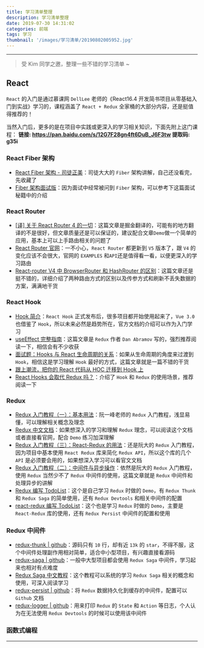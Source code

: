 ```yaml
---
title: 学习清单整理
description: 学习清单整理
date: 2019-07-30 14:31:02
categories: 前端
tags: 学习
thumbnail: '/images/学习清单/20190802005952.jpg'
---
```


---

> 受 Kim 同学之邀，整理一些不错的学习清单 ~

## React

`React` 的入门是通过慕课网 `DellLee` 老师的《React16.4 开发简书项目从零基础入门到实战》学习的，课程涵盖了 `React + Redux` 全家桶的大部分内容，还是挺值得推荐的！

<!-- more -->

当然入门后，更多的是在项目中实践或更深入的学习相关知识，下面先附上这门课程：
**链接: https://pan.baidu.com/s/12G7F28gn4ft6DuB_J6F3tw 提取码: g35i**

### React Fiber 架构

- [React Fiber 架构 - 司徒正美](https://zhuanlan.zhihu.com/p/37095662)：司徒大大的 `Fiber` 架构讲解，自己还没看完，先收藏了
- [Fiber 架构面试版](https://juejin.im/post/5c92f499f265da612647b754#heading-3)：因为面试中经常被问到 `Fiber` 架构，可以参考下这篇面试秘籍中的介绍

### React Router

- [[译] 关于 React Router 4 的一切](https://juejin.im/post/5995a2506fb9a0249975a1a4)：这篇文章是掘金翻译的，可能有的地方翻译的不是很好，但文章质量还是可以保证的，建议配合文章`Demo`做一个简单的应用，基本上可以上手路由相关的问题了
- [React Router 官网](https://reacttraining.com/react-router/web/guides/quick-start)：一不小心，`React Router` 都更新到 `V5` 版本了，跟 `V4` 的变化应该不会很大，官网的 `EXAMPLES` 和`API`还是值得看一看，以便更深入的学习路由
- [React-router V4 中 BrowserRouter 和 HashRouter 的区别](http://zhangdajia.com/2018/11/30/React-router-v4%E4%B8%ADBrowserRouter%E5%92%8CHashRouter%E7%9A%84%E5%8C%BA%E5%88%AB/)：这篇文章还是挺不错的，详细介绍了两种路由方式的区别以及传参方式和刷新不丢失数据的方案，满满地干货

### React Hook

- [Hook 简介](https://zh-hans.reactjs.org/docs/hooks-intro.html)：`React Hook` 正式发布后，很多项目都开始使用起来了，`Vue 3.0` 也借鉴了 `Hook`，所以未来必然是趋势所在，官方文档的介绍可以作为入门学习
- [useEffect 完整指南](https://overreacted.io/zh-hans/a-complete-guide-to-useeffect/)：这篇文章是 `Redux` 作者 `Dan Abramov` 写的，强烈推荐阅读一下，相信会有不少收获
- [面试题：Hooks 与 React 生命周期的关系](https://juejin.im/post/5d3db4da518825016f644561)：如果从生命周期的角度来过渡到 `Hook`，相信这是学习理解 `Hook` 最好的方式，这篇文章就是一篇不错的干货
- [跟上潮流，把你的 React 代码从 HOC 迁移到 Hook 上](https://mp.weixin.qq.com/s/St3HMkxUY71rzP7OmQN2Mg)
- [React Hooks 会取代 Redux 吗？](https://mp.weixin.qq.com/s/iCNnloJggKx9itucLNecUw)：介绍了 `Hook` 和 `Redux` 的使用场景，推荐阅读一下

### Redux

- [Redux 入门教程（一）：基本用法](http://www.ruanyifeng.com/blog/2016/09/redux_tutorial_part_one_basic_usages.html)：阮一峰老师的 `Redux` 入门教程，浅显易懂，可以理解相关概念及理念
- [Redux 中文文档](https://www.redux.org.cn/)：如果想深入的学习和理解 `Redux` 理念，可以阅读这个文档或者直接看官网，配合 `Demo` 练习加深理解
- [Redux 入门教程（三）：React-Redux 的用法](http://www.ruanyifeng.com/blog/2016/09/redux_tutorial_part_three_react-redux.html)：还是阮大的 `Redux` 入门教程，因为项目中基本使用 `React Redux` 库来简化 `Redux API`，所以这个库的几个 `API` 是必须要会用的，如果想深入学习可以看官文文档
- [Redux 入门教程（二）：中间件与异步操作](http://www.ruanyifeng.com/blog/2016/09/redux_tutorial_part_two_async_operations.html)：依然是阮大的 `Redux` 入门教程，使用 `Redux` 当然少不了 `Redux` 中间件的使用，这篇文章就是 `Redux` 中间件和处理异步的讲解
- [Redux 编写 TodoList](https://codesandbox.io/s/z3v1qzkwo3?fontsize=14)：这个是自己学习 `Redux` 时做的 `Demo`，有 `Redux Thunk` 和 `Redux Saga` 的简单使用，还有 `Redux Devtools` 和相关中间件的配置
- [react-redux 编写 TodoList](https://codesandbox.io/s/1oyj7n10r7?fontsize=14)：这个也是学习 `Redux` 时做的 `Demo`，主要是 `React-Redux` 库的使用，还有 `Redux Persist` 中间件的配置和使用

### Redux 中间件

- [redux-thunk | github](https://github.com/reduxjs/redux-thunk)：源码只有 `10` 行，却有近 `13k` 的 `star`，不得不服，这个中间件处理副作用相对简单，适合中小型项目，有兴趣直接看源码
- [redux-saga | github](https://github.com/redux-saga/redux-saga)：一般中大型项目都会使用 `Redux Saga` 中间件，学习起来也相对有点难度
- [Redux Saga 中文教程](https://redux-saga-in-chinese.js.org/docs/introduction/BeginnerTutorial.html)：这个教程可以系统的学习 `Redux Saga` 相关的概念和使用，可深入阅读学习
- [redux-persist | github](https://github.com/rt2zz/redux-persist)：将 `Redux` 数据持久化到缓存的中间件，配置可以 `Github` 文档
- [redux-logger | github](https://github.com/LogRocket/redux-logger)：用来打印 `Redux` 的 `State` 和 `Action` 等日志，个人认为在无法使用 `Redux Devtools` 的时候可以使用该中间件

### 函数式编程

---
